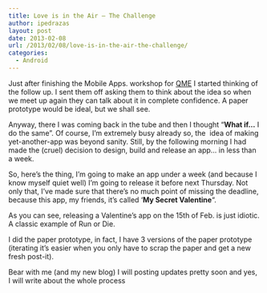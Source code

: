 ```yaml
---
title: Love is in the Air — The Challenge
author: ipedrazas
layout: post
date: 2013-02-08
url: /2013/02/08/love-is-in-the-air-the-challenge/
categories:
  - Android
---
```

Just after finishing the Mobile Apps. workshop for [QME][1] I started thinking of the follow up. I sent them off asking them to think about the idea so when we meet up again they can talk about it in complete confidence. A paper prototype would be ideal, but we shall see.

Anyway, there I was coming back in the tube and then I thought &#8220;**What if&#8230;** I do the same&#8221;. Of course, I&#8217;m extremely busy already so, the  idea of making yet-another-app was beyond sanity. Still, by the following morning I had made the (cruel) decision to design, build and release an app&#8230; in less than a week.

So, here&#8217;s the thing, I&#8217;m going to make an app under a week (and because I know myself quiet well) I&#8217;m going to release it before next Thursday. Not only that, I&#8217;ve made sure that there&#8217;s no much point of missing the deadline, because this app, my friends, it&#8217;s called &#8216;**My Secret Valentine**&#8220;.

As you can see, releasing a Valentine&#8217;s app on the 15th of Feb. is just idiotic. A classic example of Run or Die.

I did the paper prototype, in fact, I have 3 versions of the paper prototype (iterating it&#8217;s easier when you only have to scrap the paper and get a new fresh post-it).

Bear with me (and my new blog) I will posting updates pretty soon and yes, I will write about the whole process

 [1]: http://www.qmsu.org/